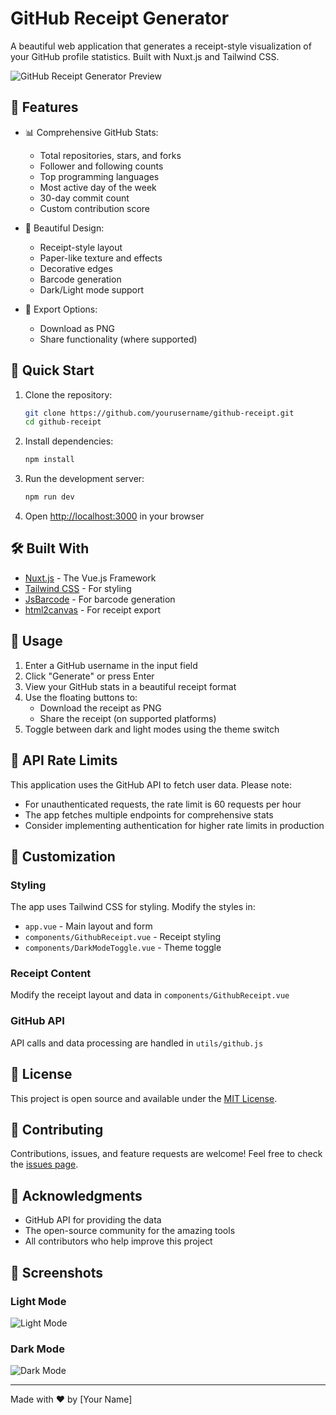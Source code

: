 # GitHub Receipt Generator

A beautiful web application that generates a receipt-style visualization of your GitHub profile statistics. Built with Nuxt.js and Tailwind CSS.

![GitHub Receipt Generator Preview](preview.png)

## 🌟 Features

- 📊 Comprehensive GitHub Stats:
  - Total repositories, stars, and forks
  - Follower and following counts
  - Top programming languages
  - Most active day of the week
  - 30-day commit count
  - Custom contribution score

- 🎨 Beautiful Design:
  - Receipt-style layout
  - Paper-like texture and effects
  - Decorative edges
  - Barcode generation
  - Dark/Light mode support

- 💾 Export Options:
  - Download as PNG
  - Share functionality (where supported)

## 🚀 Quick Start

1. Clone the repository:
   ```bash
   git clone https://github.com/yourusername/github-receipt.git
   cd github-receipt
   ```

2. Install dependencies:
   ```bash
   npm install
   ```

3. Run the development server:
   ```bash
   npm run dev
   ```

4. Open [http://localhost:3000](http://localhost:3000) in your browser

## 🛠️ Built With

- [Nuxt.js](https://nuxt.com/) - The Vue.js Framework
- [Tailwind CSS](https://tailwindcss.com/) - For styling
- [JsBarcode](https://github.com/lindell/JsBarcode) - For barcode generation
- [html2canvas](https://html2canvas.hertzen.com/) - For receipt export

## 📱 Usage

1. Enter a GitHub username in the input field
2. Click "Generate" or press Enter
3. View your GitHub stats in a beautiful receipt format
4. Use the floating buttons to:
   - Download the receipt as PNG
   - Share the receipt (on supported platforms)
5. Toggle between dark and light modes using the theme switch

## 🔄 API Rate Limits

This application uses the GitHub API to fetch user data. Please note:
- For unauthenticated requests, the rate limit is 60 requests per hour
- The app fetches multiple endpoints for comprehensive stats
- Consider implementing authentication for higher rate limits in production

## 🎨 Customization

### Styling
The app uses Tailwind CSS for styling. Modify the styles in:
- `app.vue` - Main layout and form
- `components/GithubReceipt.vue` - Receipt styling
- `components/DarkModeToggle.vue` - Theme toggle

### Receipt Content
Modify the receipt layout and data in `components/GithubReceipt.vue`

### GitHub API
API calls and data processing are handled in `utils/github.js`

## 📝 License

This project is open source and available under the [MIT License](LICENSE).

## 🤝 Contributing

Contributions, issues, and feature requests are welcome! Feel free to check the [issues page](https://github.com/yourusername/github-receipt/issues).

## 👏 Acknowledgments

- GitHub API for providing the data
- The open-source community for the amazing tools
- All contributors who help improve this project

## 📸 Screenshots

### Light Mode
![Light Mode](light-mode.png)

### Dark Mode
![Dark Mode](dark-mode.png)

---
Made with ❤️ by [Your Name]
